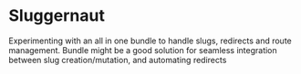# Sluggernaut
Experimenting with an all in one bundle to handle slugs, redirects and route management. Bundle might be a good solution for seamless integration between slug creation/mutation, and automating redirects